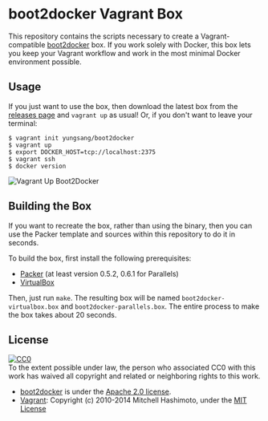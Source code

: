 # boot2docker Vagrant Box

This repository contains the scripts necessary to create a Vagrant-compatible
[boot2docker](https://github.com/boot2docker/boot2docker) box. If you work solely
with Docker, this box lets you keep your Vagrant workflow and work in the
most minimal Docker environment possible.

## Usage

If you just want to use the box, then download the latest box from
the [releases page](https://github.com/YungSang/boot2docker-vagrant-box/releases)
and `vagrant up` as usual! Or, if you don't want to leave your terminal:

    $ vagrant init yungsang/boot2docker
    $ vagrant up
    $ export DOCKER_HOST=tcp://localhost:2375
    $ vagrant ssh
    $ docker version

![Vagrant Up Boot2Docker](https://raw.github.com/YungSang/boot2docker-vagrant-box/master/readme_image.gif)

## Building the Box

If you want to recreate the box, rather than using the binary, then
you can use the Packer template and sources within this repository to
do it in seconds.

To build the box, first install the following prerequisites:

  * [Packer](http://www.packer.io) (at least version 0.5.2, 0.6.1 for Parallels)
  * [VirtualBox](http://www.virtualbox.org)

Then, just run `make`. The resulting box will be named `boot2docker-virtualbox.box` and `boot2docker-parallels.box`.
The entire process to make the box takes about 20 seconds.

## License

[![CC0](http://i.creativecommons.org/p/zero/1.0/88x31.png)](http://creativecommons.org/publicdomain/zero/1.0/)  
To the extent possible under law, the person who associated CC0 with this work has waived all copyright and related or neighboring rights to this work.

- [boot2docker](http://boot2docker.io/) is under the [Apache 2.0 license](http://www.apache.org/licenses/LICENSE-2.0).
- [Vagrant](http://www.vagrantup.com/): Copyright (c) 2010-2014 Mitchell Hashimoto, under the [MIT License](https://github.com/mitchellh/vagrant/blob/master/LICENSE)
